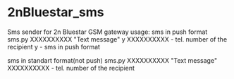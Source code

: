# 2nBluestar_sms
Sms sender for 2n Bluestar GSM gateway
usage:
sms in push format
sms.py XXXXXXXXXX "Text message" y
XXXXXXXXXX - tel. number оf the recipient
y - sms in push format

sms in standart format(not push)
sms.py XXXXXXXXXX "Text message"
XXXXXXXXXX - tel. number оf the recipient

